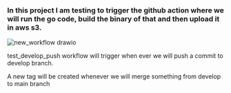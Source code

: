### In this project I am testing to trigger the github action where we will run the go code, build the binary of that and then upload it in aws s3.



![new_workflow drawio](https://user-images.githubusercontent.com/26185774/214332757-70aa37d8-63ab-42b9-b13b-05153b06f064.png)



test_develop_push workflow will trigger when ever we will push a commit to develop branch.



A new tag will be created whenever we will merge something from develop to main branch 
